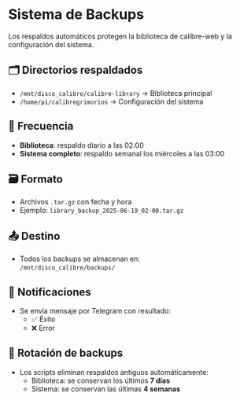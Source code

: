 # Sistema de Backups

Los respaldos automáticos protegen la biblioteca de calibre-web y la configuración del sistema.

## 🗂️ Directorios respaldados

- `/mnt/disco_calibre/calibre-library` → Biblioteca principal
- `/home/pi/calibregrimorios` → Configuración del sistema

## 📅 Frecuencia

- **Biblioteca**: respaldo diario a las 02:00
- **Sistema completo**: respaldo semanal los miércoles a las 03:00

## 🗃️ Formato

- Archivos `.tar.gz` con fecha y hora
- Ejemplo: `library_backup_2025-06-19_02-00.tar.gz`

## 📤 Destino

- Todos los backups se almacenan en:  
  `/mnt/disco_calibre/backups/`

## 🔔 Notificaciones

- Se envía mensaje por Telegram con resultado:
  - ✅ Éxito
  - ❌ Error

## 🔄 Rotación de backups

- Los scripts eliminan respaldos antiguos automáticamente:
  - Biblioteca: se conservan los últimos **7 días**
  - Sistema: se conservan las últimas **4 semanas**
